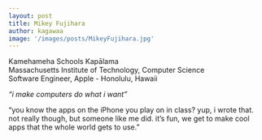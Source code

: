 ```yaml
---
layout: post
title: Mikey Fujihara
author: kagawaa
image: '/images/posts/MikeyFujihara.jpg'
---
```


Kamehameha Schools Kapālama  
Massachusetts Institute of Technology, Computer Science  
Software Engineer, Apple - Honolulu, Hawaii  

*“i make computers do what i want”*

“you know the apps on the iPhone you play on in class? yup, i wrote that. not really though, but someone like me did. it’s fun, we get to make cool apps that the whole world gets to use.”
